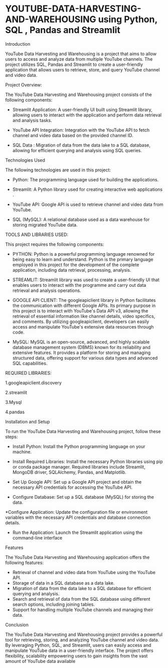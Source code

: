 # YOUTUBE-DATA-HARVESTING-AND-WAREHOUSING using Python, SQL , Pandas and Streamlit

Introduction

YouTube Data Harvesting and Warehousing is a project that aims to allow users to access and analyze data from multiple YouTube channels. The project utilizes SQL, Pandas and Streamlit to create a user-friendly application that allows users to retrieve, store, and query YouTube channel and video data.

Project Overview:

The YouTube Data Harvesting and Warehousing project consists of the following components:

* Streamlit Application: A user-friendly UI built using Streamlit library, allowing users to interact with the application and perform data retrieval and analysis tasks.

* YouTube API Integration: Integration with the YouTube API to fetch channel and video data based on the provided channel ID.

* SQL Data : Migration of data from the data lake to a SQL database, allowing for efficient querying and analysis using SQL queries.

Technologies Used

The following technologies are used in this project:

* Python: The programming language used for building the applications.

* Streamlit: A Python library used for creating interactive web applications .

* YouTube API: Google API is used to retrieve channel and video data from YouTube.

* SQL (MySQL): A relational database used as a data warehouse for storing migrated YouTube data.

TOOLS AND LIBRARIES USED:

This project requires the following components:

* PYTHON: Python is a powerful programming language renowned for being easy to learn and understand. Python is the primary language employed in this project for the development of the complete application, including data retrieval, processing, analysis.

* STREAMLIT: Streamlit library was used to create a user-friendly UI that enables users to interact with the programme and carry out data retrieval and analysis operations.

* GOOGLE API CLIENT: The googleapiclient library in Python facilitates the communication with different Google APIs. Its primary purpose in this project is to interact with YouTube's Data API v3, allowing the retrieval of essential information like channel details, video specifics, and comments. By utilizing googleapiclient, developers can easily access and manipulate YouTube's extensive data resources through code.

* MySQL: MySQL is an open-source, advanced, and highly scalable database management system (DBMS) known for its reliability and extensive features. It provides a platform for storing and managing structured data, offering support for various data types and advanced SQL capabilities.

REQUIRED LIBRARIES:

1.googleapiclient.discovery

2.streamlit

3.Mysql

4.pandas

Installation and Setup

To run the YouTube Data Harvesting and Warehousing project, follow these steps:

* Install Python: Install the Python programming language on your machine.

* Install Required Libraries: Install the necessary Python libraries using pip or conda package manager. Required libraries include Streamlit, MongoDB driver, SQLAlchemy, Pandas, and Matplotlib.

* Set Up Google API: Set up a Google API project and obtain the necessary API credentials for accessing the YouTube API.

* Configure Database: Set up a  SQL database (MySQL) for storing the data.

 *Configure Application: Update the configuration file or environment variables with the necessary API credentials and database connection details.

* Run the Application: Launch the Streamlit application using the command-line interface

Features

The YouTube Data Harvesting and Warehousing application offers the following features:

* Retrieval of channel and video data from YouTube using the YouTube API.
* Storage of data in a SQL database as a data lake.
* Migration of data from the data lake to a SQL database for efficient querying and analysis.
* Search and retrieval of data from the SQL database using different search options, including joining tables.
* Support for handling multiple YouTube channels and managing their data.

Conclusion

The YouTube Data Harvesting and Warehousing project provides a powerful tool for retrieving, storing, and analyzing YouTube channel and video data. By leveraging Python, SQL, and Streamlit, users can easily access and manipulate YouTube data in a user-friendly interface. The project offers flexibility, scalability empowering users to gain insights from the vast amount of YouTube data available
